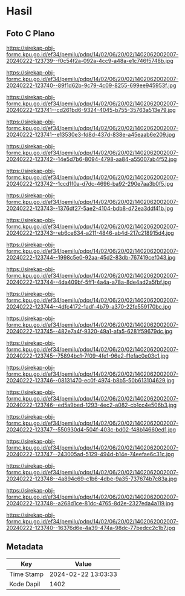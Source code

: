 # Hasil

## Foto C Plano

https://sirekap-obj-formc.kpu.go.id/ef34/pemilu/pdpr/14/02/06/20/02/1402062002007-20240222-123739--f0c54f2a-092a-4cc9-a48a-e1c746f5748b.jpg

https://sirekap-obj-formc.kpu.go.id/ef34/pemilu/pdpr/14/02/06/20/02/1402062002007-20240222-123740--89f1d62b-9c79-4c09-8255-699ee945953f.jpg

https://sirekap-obj-formc.kpu.go.id/ef34/pemilu/pdpr/14/02/06/20/02/1402062002007-20240222-123741--cd261bd6-9324-4045-b755-35763a513e79.jpg

https://sirekap-obj-formc.kpu.go.id/ef34/pemilu/pdpr/14/02/06/20/02/1402062002007-20240222-123741--e13530e3-fd8d-437d-838e-a45eaab6e209.jpg

https://sirekap-obj-formc.kpu.go.id/ef34/pemilu/pdpr/14/02/06/20/02/1402062002007-20240222-123742--14e5d7b6-8094-4798-aa84-a55007ab4f52.jpg

https://sirekap-obj-formc.kpu.go.id/ef34/pemilu/pdpr/14/02/06/20/02/1402062002007-20240222-123742--1ccd1f0a-d7dc-4696-ba92-290e7aa3b0f5.jpg

https://sirekap-obj-formc.kpu.go.id/ef34/pemilu/pdpr/14/02/06/20/02/1402062002007-20240222-123743--1376df27-5ae2-4104-bdb8-d72ea3ddf41b.jpg

https://sirekap-obj-formc.kpu.go.id/ef34/pemilu/pdpr/14/02/06/20/02/1402062002007-20240222-123743--eb6ce634-a211-4846-ab4d-217c218915d4.jpg

https://sirekap-obj-formc.kpu.go.id/ef34/pemilu/pdpr/14/02/06/20/02/1402062002007-20240222-123744--1998c5e0-92aa-45d2-83db-767419cef043.jpg

https://sirekap-obj-formc.kpu.go.id/ef34/pemilu/pdpr/14/02/06/20/02/1402062002007-20240222-123744--4da409bf-5ff1-4a4a-a78a-8de4ad2a5fbf.jpg

https://sirekap-obj-formc.kpu.go.id/ef34/pemilu/pdpr/14/02/06/20/02/1402062002007-20240222-123744--4dfc4172-1adf-4b79-a370-22fe559170bc.jpg

https://sirekap-obj-formc.kpu.go.id/ef34/pemilu/pdpr/14/02/06/20/02/1402062002007-20240222-123745--482e7a4f-9320-49a1-afa5-6281f59679dc.jpg

https://sirekap-obj-formc.kpu.go.id/ef34/pemilu/pdpr/14/02/06/20/02/1402062002007-20240222-123745--75894bc1-7f09-4fe1-96e2-f1efac0e03c1.jpg

https://sirekap-obj-formc.kpu.go.id/ef34/pemilu/pdpr/14/02/06/20/02/1402062002007-20240222-123746--08131470-ec0f-4974-b8b5-50b613104629.jpg

https://sirekap-obj-formc.kpu.go.id/ef34/pemilu/pdpr/14/02/06/20/02/1402062002007-20240222-123746--ed5a9bed-1293-4ec2-a082-cb1cc4e506b3.jpg

https://sirekap-obj-formc.kpu.go.id/ef34/pemilu/pdpr/14/02/06/20/02/1402062002007-20240222-123747--550930d4-504f-403c-bd02-f48b14660ed1.jpg

https://sirekap-obj-formc.kpu.go.id/ef34/pemilu/pdpr/14/02/06/20/02/1402062002007-20240222-123747--243005ad-5129-494d-b14e-74eefae6c31c.jpg

https://sirekap-obj-formc.kpu.go.id/ef34/pemilu/pdpr/14/02/06/20/02/1402062002007-20240222-123748--4a894c69-c1b6-4dbe-9a35-737674b7c83a.jpg

https://sirekap-obj-formc.kpu.go.id/ef34/pemilu/pdpr/14/02/06/20/02/1402062002007-20240222-123748--a268d1ce-81dc-4765-8d2e-2327eda4a119.jpg

https://sirekap-obj-formc.kpu.go.id/ef34/pemilu/pdpr/14/02/06/20/02/1402062002007-20240222-123740--16376d6e-4a39-474a-98dc-77bedcc2c1b7.jpg


## Metadata

| Key        | Value               |
| ---------- | ------------------- |
| Time Stamp | 2024-02-22 13:03:33 |
| Kode Dapil | 1402                |



